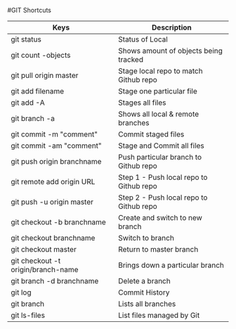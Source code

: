 #GIT Shortcuts

| Keys  | Description |
| ------------ | ----------- |
| git status        | Status of Local |
| git count -objects | Shows amount of objects being tracked
| git pull origin master | Stage local repo to match Github repo|
| git add filename | Stage one particular file |
| git add -A | Stages all files |
| git branch -a | Shows all local & remote branches |
| git commit -m "comment" | Commit staged files |
| git commit -am "comment" | Stage and Commit all files |
| git push origin branchname| Push particular branch to Github repo |
| git remote add origin URL | Step 1 - Push local repo to Github repo |
| git push -u origin master | Step 2 - Push local repo to Github repo |
| git checkout -b branchname | Create and switch to new branch |
| git checkout branchname | Switch to branch |
| git checkout master  | Return to master branch |
| git checkout -t origin/branch-name | Brings down a particular branch |
| git branch -d branchname | Delete a branch |
| git log | Commit History |
| git branch | Lists all branches |
| git ls-files  | List files managed by Git |
